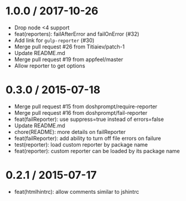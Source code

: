 
1.0.0 / 2017-10-26
==================

  * Drop node <4 support
  * feat(reporters): failAfterError and failOnError (#32)
  * Add link for `gulp-reporter` (#30)
  * Merge pull request #26 from Titiaiev/patch-1
  * Update README.md
  * Merge pull request #19 from appfeel/master
  * Allow reporter to get options

0.3.0 / 2015-07-18
==================

  * Merge pull request #15 from doshprompt/require-reporter
  * Merge pull request #16 from doshprompt/fail-reporter
  * feat(failReporter): use suppress=true instead of errors=false
  * Update README.md
  * chore(README): more details on failReporter
  * feat(failReporter): add ability to turn off file errors on failure
  * test(reporter): load custom reporter by package name
  * feat(reporter): custom reporter can be loaded by its package name

0.2.1 / 2015-07-17
==================

  * feat(htmlhintrc): allow comments similar to jshintrc
